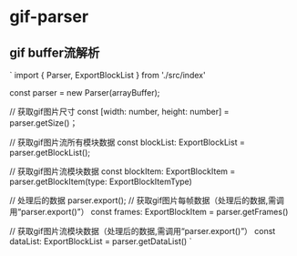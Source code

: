 # gif-parser

## gif buffer流解析
 
`
import { Parser, ExportBlockList } from './src/index'

const parser = new Parser(arrayBuffer);

// 获取gif图片尺寸
const [width: number, height: number] = parser.getSize()；

// 获取gif图片流所有模块数据
const blockList: ExportBlockList = parser.getBlockList();

// 获取gif图片流模块数据
const blockItem: ExportBlockItem = parser.getBlockItem(type: ExportBlockItemType)

// 处理后的数据
parser.export();
// 获取gif图片每帧数据（处理后的数据,需调用“parser.export()”）
const frames: ExportBlockItem = parser.getFrames()

// 获取gif图片流模块数据（处理后的数据,需调用“parser.export()”）
const dataList: ExportBlockList = parser.getDataList()
`
